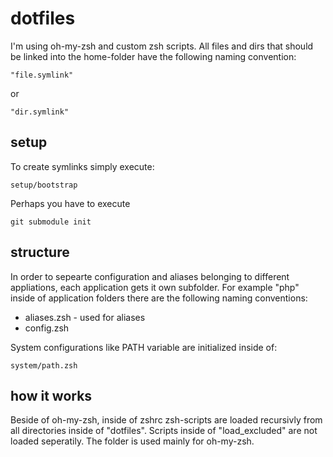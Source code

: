 # dotfiles
I'm using oh-my-zsh and custom zsh scripts. 
All files and dirs that should be linked into the home-folder have the following naming convention:

    "file.symlink"

or

    "dir.symlink"

## setup
To create symlinks simply execute:
    
    setup/bootstrap

Perhaps you have to execute

    git submodule init

## structure
In order to sepearte configuration and aliases belonging to different appliations, each application gets it own subfolder. For example "php" inside of application folders there are the following naming conventions:

- aliases.zsh - used for aliases
- config.zsh

System configurations like PATH variable are initialized inside of:
    
    system/path.zsh

## how it works
Beside of oh-my-zsh, inside of zshrc zsh-scripts are loaded recursivly from all directories inside of "dotfiles". Scripts inside of "load_excluded" are not loaded seperatily. The folder is used mainly for oh-my-zsh.

